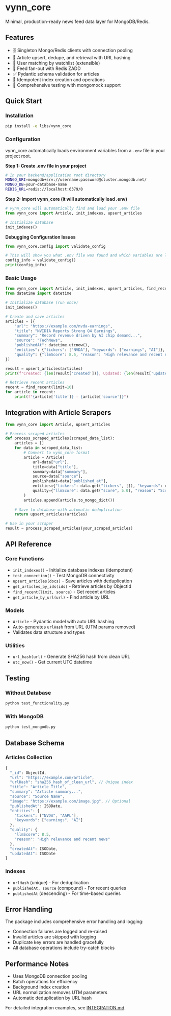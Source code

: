 # vynn_core

Minimal, production-ready news feed data layer for MongoDB/Redis.

## Features
- 🗄️ Singleton Mongo/Redis clients with connection pooling
- 📰 Article upsert, dedupe, and retrieval with URL hashing
- 👥 User matching by watchlist (extensible)
- 📡 Feed fan-out with Redis ZADD
- ✅ Pydantic schema validation for articles
- 🔄 Idempotent index creation and operations
- 🧪 Comprehensive testing with mongomock support

## Quick Start

### Installation
```bash
pip install -e libs/vynn_core
```

### Configuration
vynn_core automatically loads environment variables from a `.env` file in your project root.

**Step 1: Create .env file in your project**
```bash
# In your backend/application root directory
MONGO_URI=mongodb+srv://username:password@cluster.mongodb.net/
MONGO_DB=your-database-name
REDIS_URL=redis://localhost:6379/0
```

**Step 2: Import vynn_core (it will automatically load .env)**
```python
# vynn_core will automatically find and load your .env file
from vynn_core import Article, init_indexes, upsert_articles

# Initialize database
init_indexes()
```

**Debugging Configuration Issues**
```python
from vynn_core.config import validate_config

# This will show you what .env file was found and which variables are loaded
config_info = validate_config()
print(config_info)
```

### Basic Usage
```python
from vynn_core import Article, init_indexes, upsert_articles, find_recent
from datetime import datetime

# Initialize database (run once)
init_indexes()

# Create and save articles
articles = [{
    "url": "https://example.com/nvda-earnings",
    "title": "NVIDIA Reports Strong Q4 Earnings",
    "summary": "Record revenue driven by AI chip demand...",
    "source": "TechNews",
    "publishedAt": datetime.utcnow(),
    "entities": {"tickers": ["NVDA"], "keywords": ["earnings", "AI"]},
    "quality": {"llmScore": 8.5, "reason": "High relevance and recent news"}
}]

result = upsert_articles(articles)
print(f"Created: {len(result['created'])}, Updated: {len(result['updated'])}")

# Retrieve recent articles
recent = find_recent(limit=10)
for article in recent:
    print(f"{article['title']} - {article['source']}")
```

## Integration with Article Scrapers

```python
from vynn_core import Article, upsert_articles

# Process scraped articles
def process_scraped_articles(scraped_data_list):
    articles = []
    for data in scraped_data_list:
        # Convert to vynn_core format
        article = Article(
            url=data["url"],
            title=data["title"],
            summary=data["summary"],
            source=data["source"],
            publishedAt=data["published_at"],
            entities={"tickers": data.get("tickers", []), "keywords": data.get("keywords", [])},
            quality={"llmScore": data.get("score", 5.0), "reason": "Scraped content"}
        )
        articles.append(article.to_mongo_dict())
    
    # Save to database with automatic deduplication
    return upsert_articles(articles)

# Use in your scraper
result = process_scraped_articles(your_scraped_articles)
```

## API Reference

### Core Functions
- `init_indexes()` - Initialize database indexes (idempotent)
- `test_connection()` - Test MongoDB connectivity
- `upsert_articles(docs)` - Save articles with deduplication
- `get_articles_by_ids(ids)` - Retrieve articles by ObjectId
- `find_recent(limit, source)` - Get recent articles
- `get_article_by_url(url)` - Find article by URL

### Models
- `Article` - Pydantic model with auto URL hashing
- Auto-generates `urlHash` from URL (UTM params removed)
- Validates data structure and types

### Utilities
- `url_hash(url)` - Generate SHA256 hash from clean URL
- `utc_now()` - Get current UTC datetime

## Testing

### Without Database
```bash
python test_functionality.py
```

### With MongoDB
```bash
python test_mongodb.py
```

## Database Schema

### Articles Collection
```javascript
{
  "_id": ObjectId,
  "url": "https://example.com/article",
  "urlHash": "sha256_hash_of_clean_url", // Unique index
  "title": "Article Title",
  "summary": "Article summary...",
  "source": "Source Name",
  "image": "https://example.com/image.jpg", // Optional
  "publishedAt": ISODate,
  "entities": {
    "tickers": ["NVDA", "AAPL"],
    "keywords": ["earnings", "AI"]
  },
  "quality": {
    "llmScore": 8.5,
    "reason": "High relevance and recent news"
  },
  "createdAt": ISODate,
  "updatedAt": ISODate
}
```

### Indexes
- `urlHash` (unique) - For deduplication
- `publishedAt, source` (compound) - For recent queries
- `publishedAt` (descending) - For time-based queries

## Error Handling

The package includes comprehensive error handling and logging:
- Connection failures are logged and re-raised
- Invalid articles are skipped with logging
- Duplicate key errors are handled gracefully
- All database operations include try-catch blocks

## Performance Notes

- Uses MongoDB connection pooling
- Batch operations for efficiency
- Background index creation
- URL normalization removes UTM parameters
- Automatic deduplication by URL hash

For detailed integration examples, see [INTEGRATION.md](INTEGRATION.md).
